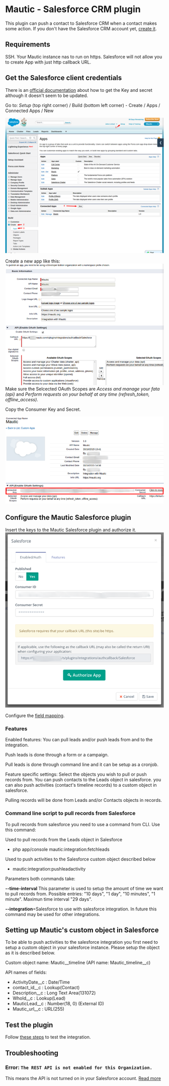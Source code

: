 # Mautic - Salesforce CRM plugin

This plugin can push a contact to Salesforce CRM when a contact makes some action. If you don't have the Salesforce CRM account yet, [create it](http://www.salesforce.com/).

## Requirements

SSH. Your Mautic instance nas to run on https. Salesforce will not allow you to create App with just http callback URL.

## Get the Salesforce client credentials

There is an [official documentation](http://feedback.uservoice.com/knowledgebase/articles/235661-get-your-key-and-secret-from-salesforce) about how to get the Key and secret although it doesn't seem to be updated.

Go to: *Setup* (top right corner) / Build (bottom left corner) - Create / Apps / Connected Apps / New

![Salesforce CRM Create an App](/plugins/media/plugins-salesforce-create-app.png "Salesforce CRM Create an App")

Create a new app like this:
![Salesforce CRM Create an App form](/plugins/media/plugins-salesforce-create-app-form.png "Salesforce CRM Create an App form")
Make sure the Selcected OAuth Scopes are *Access and manage your fata (api)* and *Perform requests on your behalf at any time (refresh_token, offline_access)*.

Copy the Consumer Key and Secret.

![Salesforce CRM Create an App keys](/plugins/media/plugins-salesforce-create-app-keys.png "Salesforce CRM Create an App keys")

## Configure the Mautic Salesforce plugin

Insert the keys to the Mautic Salesforce plugin and authorize it.
![Salesforce CRM Authorize](/plugins/media/plugins-salesforce-authorize.png "Salesforce CRM Authorize")

Configure the [field mapping](./../plugins/field_mapping.html).

### Features
Enabled features:
You can pull leads and/or push leads from and to the integration.

Push leads is done through a form or a campaign.

Pull leads is done through command line and it can be setup as a cronjob.

Feature specific settings:
Select the objects you wish to pull or push records from. You can push contacts to the Leads object in salesforce. you can also push activities (contact's timeline records) to a custom object in salesforce.

Pulling records will be done from Leads and/or Contacts objects in records.

### Command line script to pull records from Salesforce
To pull records from salesforce you need to use a command from CLI. Use this command:

Used to pull records from the Leads object in Salesforce

- php app/console mautic:integration:fetchleads

Used to push activities to the Salesforce custom object described below
 - mautic:integration:pushleadactivity

Parameters both commands take:

**--time-interval** This parameter is used to setup the amount of time we want to pull records from. Possible entries: "10 days", "1 day", "10 minutes", "1 minute".  Maximun time interval "29 days".

**--integration**=Salesforce  to use with salesforce integration.  In future this command may be used for other integrations.

## Setting up Mautic's custom object in Salesforce
To be able to push activities to the salesforce integration you first need to setup a custom object in your salesforce instance. Please setup the object as it is described below.

Custom object name: Mautic\__timeline (API  name: Mautic_timeline\__c)

API names of fields:
- ActivityDate\__c : Date/Time
- contact_id\__c : Lookup(Contact)
- Description\__c  : Long Text Area(131072)
- WhoId\__c : Lookup(Lead)
- MauticLead\__c : Number(18, 0) (External ID)
- Mautic_url\__c : URL(255)

## Test the plugin

Follow [these steps](./../plugins/integration_test.html) to test the integration.

## Troubleshooting

### Error: `The REST API is not enabled for this Organization.`

This means the API is not turned on in your Salesforce account. [Read more](https://help.salesforce.com/apex/HTViewHelpDoc?id=admin_userperms.htm&language=en)
